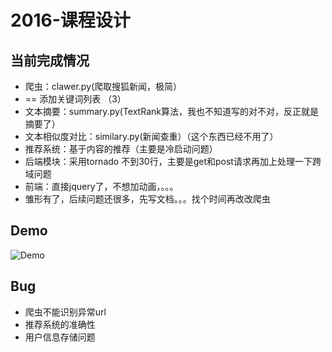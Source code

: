 # 2016-课程设计

## 当前完成情况
* 爬虫：clawer.py(爬取搜狐新闻，极简）
* == 添加关键词列表 （3）
* 文本摘要：summary.py(TextRank算法，我也不知道写的对不对，反正就是摘要了）
* 文本相似度对比：similary.py(新闻查重）（这个东西已经不用了）
* 推荐系统：基于内容的推荐（主要是冷启动问题）
* 后端模块：采用tornado 不到30行，主要是get和post请求再加上处理一下跨域问题
* 前端：直接jquery了，不想加动画，。。。
* 雏形有了，后续问题还很多，先写文档。。。找个时间再改改爬虫

## Demo
![Demo](https://github.com/Godning/talknews/blob/master/demo.png)

## Bug
* 爬虫不能识别异常url 
* 推荐系统的准确性
* 用户信息存储问题